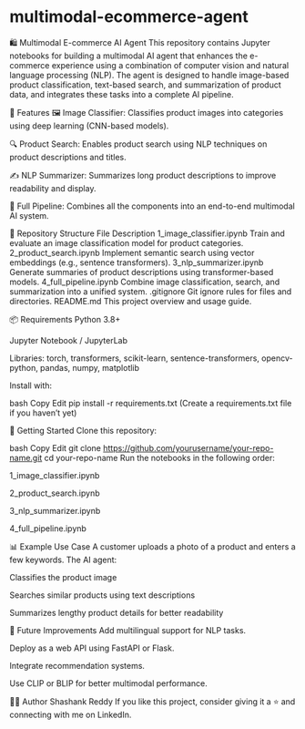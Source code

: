# multimodal-ecommerce-agent
🛍️ Multimodal E-commerce AI Agent
This repository contains Jupyter notebooks for building a multimodal AI agent that enhances the e-commerce experience using a combination of computer vision and natural language processing (NLP). The agent is designed to handle image-based product classification, text-based search, and summarization of product data, and integrates these tasks into a complete AI pipeline.

🔧 Features
🖼️ Image Classifier: Classifies product images into categories using deep learning (CNN-based models).

🔍 Product Search: Enables product search using NLP techniques on product descriptions and titles.

✍️ NLP Summarizer: Summarizes long product descriptions to improve readability and display.

🔄 Full Pipeline: Combines all the components into an end-to-end multimodal AI system.

📁 Repository Structure
File	Description
1_image_classifier.ipynb	Train and evaluate an image classification model for product categories.
2_product_search.ipynb	Implement semantic search using vector embeddings (e.g., sentence transformers).
3_nlp_summarizer.ipynb	Generate summaries of product descriptions using transformer-based models.
4_full_pipeline.ipynb	Combine image classification, search, and summarization into a unified system.
.gitignore	Git ignore rules for files and directories.
README.md	This project overview and usage guide.

📦 Requirements
Python 3.8+

Jupyter Notebook / JupyterLab

Libraries:
torch, transformers, scikit-learn, sentence-transformers, opencv-python, pandas, numpy, matplotlib

Install with:

bash
Copy
Edit
pip install -r requirements.txt
(Create a requirements.txt file if you haven’t yet)

🚀 Getting Started
Clone this repository:

bash
Copy
Edit
git clone https://github.com/yourusername/your-repo-name.git
cd your-repo-name
Run the notebooks in the following order:

1_image_classifier.ipynb

2_product_search.ipynb

3_nlp_summarizer.ipynb

4_full_pipeline.ipynb

📊 Example Use Case
A customer uploads a photo of a product and enters a few keywords.
The AI agent:

Classifies the product image

Searches similar products using text descriptions

Summarizes lengthy product details for better readability

📌 Future Improvements
Add multilingual support for NLP tasks.

Deploy as a web API using FastAPI or Flask.

Integrate recommendation systems.

Use CLIP or BLIP for better multimodal performance.

🙋‍♂️ Author
Shashank Reddy
If you like this project, consider giving it a ⭐ and connecting with me on LinkedIn.

